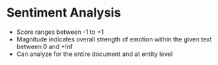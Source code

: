 # Sentiment Analysis

* Score ranges between -1 to +1
* Magnitude indicates overall strength of emotion within the given text between 0 and +Inf
* Can analyze for the entire document and at entity level
